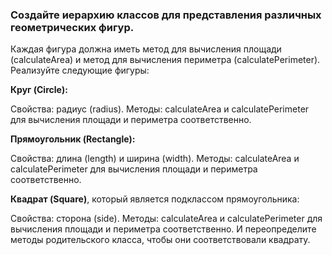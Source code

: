 ### Создайте иерархию классов для представления различных геометрических фигур.
Каждая фигура должна иметь метод для вычисления площади (calculateArea) и
метод для вычисления периметра (calculatePerimeter). Реализуйте следующие фигуры:


**Круг (Circle):**

Свойства: радиус (radius).
Методы: calculateArea и calculatePerimeter для вычисления площади и периметра соответственно.

**Прямоугольник (Rectangle):**

Свойства: длина (length) и ширина (width).
Методы: calculateArea и calculatePerimeter для вычисления площади и периметра соответственно.

**Квадрат (Square)**, который является подклассом прямоугольника:

Свойства: сторона (side).
Методы: calculateArea и calculatePerimeter для вычисления площади и периметра соответственно.
И переопределите методы родительского класса, чтобы они соответствовали квадрату.